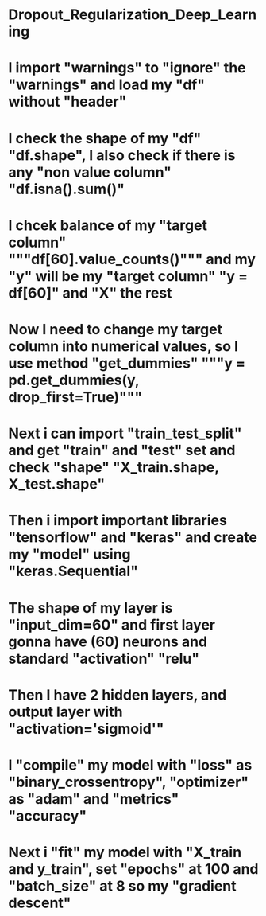 # Dropout_Regularization_Deep_Learning
# I import "warnings" to "ignore" the  "warnings" and load my "df" without "header"
# I check the shape of my "df" "df.shape", I also check if there is any "non value column" "df.isna().sum()"
# I chcek balance of my "target column" """df[60].value_counts()""" and my "y" will be my "target column"  "y = df[60]" and "X" the rest
# Now I need to change my target column into numerical values, so I use method "get_dummies" """y = pd.get_dummies(y, drop_first=True)"""
# Next i can import "train_test_split" and get "train" and "test" set and check "shape" "X_train.shape, X_test.shape"
# Then i import important libraries "tensorflow" and "keras" and create my "model" using "keras.Sequential"
# The shape of my layer is "input_dim=60" and first layer gonna have (60) neurons and standard "activation" "relu"
# Then I have 2 hidden layers, and output layer with "activation='sigmoid'" 
# I "compile" my model with "loss" as "binary_crossentropy", "optimizer" as "adam" and "metrics" "accuracy"
# Next i "fit" my model with "X_train and y_train", set "epochs" at 100 and "batch_size" at 8 so my "gradient descent"
